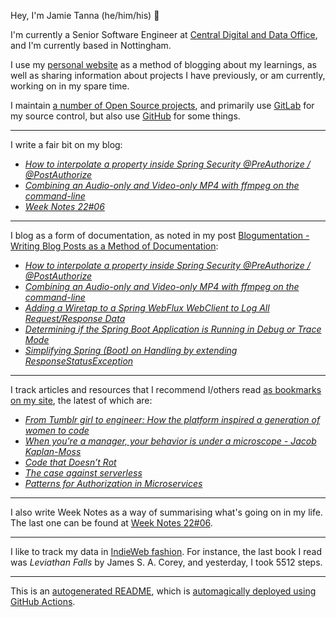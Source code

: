 Hey, I'm Jamie Tanna (he/him/his) 👋

I'm currently a Senior Software Engineer at [Central Digital and Data Office](https://www.gov.uk/government/organisations/central-digital-and-data-office), and I'm currently based in Nottingham.

I use my [personal website](https://www.jvt.me/?utm_campaign=github-jamietanna) as a method of blogging about my learnings, as well as sharing information about projects I have previously, or am currently, working on in my spare time.

I maintain [a number of Open Source projects](https://www.jvt.me/open-source/?utm_campaign=github-jamietanna), and primarily use [GitLab](https://gitlab.com/jamietanna) for my source control, but also use [GitHub](https://github.com/jamietanna) for some things.

---

I write a fair bit on my blog:


- [_How to interpolate a property inside Spring Security @PreAuthorize / @PostAuthorize_](https://www.jvt.me/posts/2022/02/17/spring-security-value-preauthorize/?utm_campaign=github-jamietanna)
- [_Combining an Audio-only and Video-only MP4 with ffmpeg on the command-line_](https://www.jvt.me/posts/2022/02/17/ffmpeg-combine-mp4/?utm_campaign=github-jamietanna)
- [_Week Notes 22#06_](https://www.jvt.me/week-notes/2022/06/?utm_campaign=github-jamietanna)

---

I blog as a form of documentation, as noted in my post [Blogumentation - Writing Blog Posts as a Method of Documentation](https://www.jvt.me/posts/2017/06/25/blogumentation/?utm_campaign=github-jamietanna):


- [_How to interpolate a property inside Spring Security @PreAuthorize / @PostAuthorize_](https://www.jvt.me/posts/2022/02/17/spring-security-value-preauthorize/?utm_campaign=github-jamietanna)
- [_Combining an Audio-only and Video-only MP4 with ffmpeg on the command-line_](https://www.jvt.me/posts/2022/02/17/ffmpeg-combine-mp4/?utm_campaign=github-jamietanna)
- [_Adding a Wiretap to a Spring WebFlux WebClient to Log All Request/Response Data_](https://www.jvt.me/posts/2022/02/13/log-webflux-client/?utm_campaign=github-jamietanna)
- [_Determining if the Spring Boot Application is Running in Debug or Trace Mode_](https://www.jvt.me/posts/2022/02/13/spring-debug-mode/?utm_campaign=github-jamietanna)
- [_Simplifying Spring (Boot) on Handling by extending ResponseStatusException_](https://www.jvt.me/posts/2022/02/12/spring-responsestatusexception/?utm_campaign=github-jamietanna)

---

I track articles and resources that I recommend I/others read [as bookmarks on my site](https://www.jvt.me/kind/bookmarks/?utm_campaign=github-jamietanna), the latest of which are:


- [_From Tumblr girl to engineer: How the platform inspired a generation of women to code_](https://mashable.com/article/tumblr-girl-learn-code?utm_campaign=github-jamietanna)
- [_When you're a manager, your behavior is under a microscope - Jacob Kaplan-Moss_](https://jacobian.org/2021/oct/26/manager-microscope/?utm_campaign=github-jamietanna)
- [_Code that Doesn’t Rot_](https://pointersgonewild.com/2022/02/11/code-that-doesnt-rot/?utm_campaign=github-jamietanna)
- [_The case against serverless_](https://blog.cyborch.com/the-case-against-serverless/?utm_campaign=github-jamietanna)
- [_Patterns for Authorization in Microservices_](https://www.osohq.com/post/microservices-authorization-patterns?utm_campaign=github-jamietanna)

---

I also write Week Notes as a way of summarising what's going on in my life. The last one can be found at [Week Notes 22#06](https://www.jvt.me/week-notes/2022/06/?utm_campaign=github-jamietanna).

---

I like to track my data in [IndieWeb fashion](https://indieweb.org/why). For instance, the last book I read was _Leviathan Falls_ by James S. A. Corey, and yesterday, I took 5512 steps.

---
This is an [autogenerated README](https://www.jvt.me/posts/2022/01/12/autogenerated-profile-readme/?utm_campaign=github-jamietanna), which is [automagically deployed using GitHub Actions](https://github.com/jamietanna/jamietanna/blob/main/.github/workflows/rebuild.yml).
